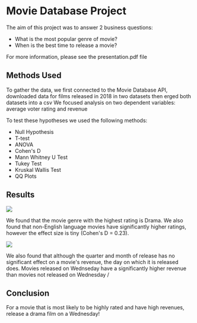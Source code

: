 # Movie Database Project
The aim of this project was to answer 2 business questions:
* What is the most popular genre of movie?
* When is the best time to release a movie?

For more information, please see the presentation.pdf file

## Methods Used

To gather the data, we first connected to the Movie Database API, downloaded data for films released in 2018 in two datasets then erged both datasets into a csv
We focused analysis on two dependent variables: average voter rating and revenue


To test these hypotheses we used the following methods: 

- Null Hypothesis
- T-test
- ANOVA
- Cohen's D
- Mann Whitney U Test
- Tukey Test
- Kruskal Wallis Test
- QQ Plots

## Results

<p align="left">
  <img src="https://github.com/joekryan/movie_database_project/blob/master/images/dramedy.png">
</p>
We found that the movie genre with the highest rating is Drama. We also found that non-English language movies have significantly higher ratings, however the effect size is tiny (Cohen's D = 0.23).


<p align="left">
  <img src="https://github.com/joekryan/movie_database_project/blob/master/images/day.png">
</p>
We also found that although the quarter and month of release has no significant effect on a movie's revenue, the day on which it is released does. Movies released on Wednseday have a significantly higher revenue than movies not released on Wednesday /

## Conclusion

For a movie that is most likely to be highly rated and have high revenues, release a drama film on a Wednesday!
